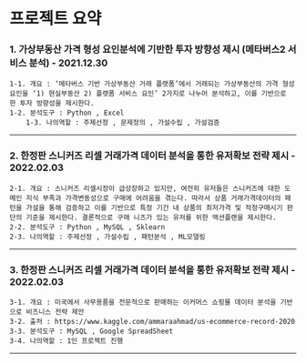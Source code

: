 프로젝트 요약
======================

### 1. 가상부동산 가격 형성 요인분석에 기반한 투자 방향성 제시 (메타버스2 서비스 분석) - 2021.12.30

  	1-1. 개요 : ‘메타버스 기반 가상부동산 거래 플랫폼’에서 거래되는 가상부동산의 가격 형성 요인을 ‘1) 현실부동산 2) 플랫폼 서비스 요인’ 2가지로 나누어 분석하고, 이를 기반으로 한 투자 방향성을 제시한다.
   	1-2. 분석도구 : Python , Excel
    	1-3. 나의역할 : 주제선정 , 문제정의 , 가설수립 , 가설검증

****

### 2. 한정판 스니커즈 리셀 거래가격 데이터 분석을 통한 유저확보 전략 제시 - 2022.02.03

	2-1. 개요 : 스니커즈 리셀시장이 급성장하고 있지만, 여전히 유저들은 스니커즈에 대한 도메인 지식 부족과 가격변동성으로 구매에 어려움을 겪는다. 따라서 상품 거래가격데이터의 패턴을 가설을 통해 검증하고 이를 기반으로 특정 기간 내 상품의 최저가격 및 적정구매시기 판단의 기준을 제시한다. 결론적으로 구매 니즈가 있는 유저를 위한 액션플랜을 제시한다.
  	2-2. 분석도구 : Python , MySQL , Sklearn
  	2-3. 나의역할 : 주제선정 , 가설수립 , 패턴분석 , ML모델링

****

### 3. 한정판 스니커즈 리셀 거래가격 데이터 분석을 통한 유저확보 전략 제시 - 2022.02.03

	3-1. 개요 : 미국에서 사무용품을 전문적으로 판매하는 이커머스 쇼핑몰 데이터 분석을 기반으로 비즈니스 전략 제안
	3-2. 출처 : https://www.kaggle.com/ammaraahmad/us-ecommerce-record-2020
	3-3. 분석도구 : MySQL , Google SpreadSheet
	3-4. 나의역할 : 1인 프로젝트 진행
  
****
